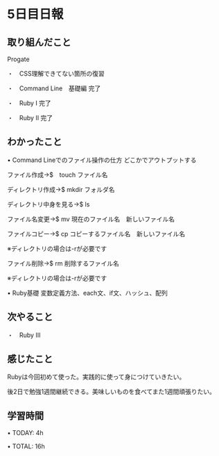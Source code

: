 # 5日目日報

## 取り組んだこと
Progate

・　CSS理解できてない箇所の復習

・　Command Line　基礎編 完了

・　Ruby I 完了

・　Ruby II 完了

## わかったこと
• Command Lineでのファイル操作の仕方 どこかでアウトプットする

  ファイル作成→$　touch ファイル名
  
  ディレクトリ作成→$ mkdir フォルダ名
  
  ディレクトリ中身を見る→$ ls
  
  ファイル名変更→$ mv 現在のファイル名　新しいファイル名
  
  ファイルコピー→$ cp コピーするファイル名　新しいファイル名
  
  ※ディレクトリの場合は-rが必要です
  
  ファイル削除→$ rm 削除するファイル名
  
  ※ディレクトリの場合は-rが必要です

• Ruby基礎
  変数定義方法、each文、if文、ハッシュ、配列

## 次やること
・　Ruby III

## 感じたこと
Rubyは今回初めて使った。実践的に使って身につけていきたい。

後2日で勉強1週間継続できる。美味しいものを食べてまた1週間頑張りたい。

## 学習時間
• TODAY: 4h

• TOTAL: 16h
